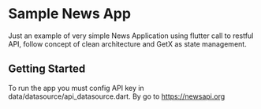 # Sample News App

Just an example of very simple News Application using flutter call to restful API, follow concept of clean architecture and GetX as state management.

## Getting Started

To run the app you must config API key in data/datasource/api_datasource.dart. By go to https://newsapi.org
